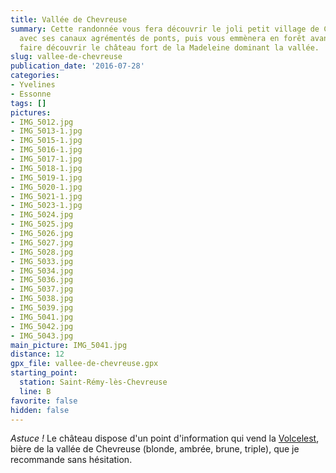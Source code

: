 ```yaml
---
title: Vallée de Chevreuse
summary: Cette randonnée vous fera découvrir le joli petit village de Chevreuse
  avec ses canaux agrémentés de ponts, puis vous emmènera en forêt avant de vous
  faire découvrir le château fort de la Madeleine dominant la vallée.
slug: vallee-de-chevreuse
publication_date: '2016-07-28'
categories:
- Yvelines
- Essonne
tags: []
pictures:
- IMG_5012.jpg
- IMG_5013-1.jpg
- IMG_5015-1.jpg
- IMG_5016-1.jpg
- IMG_5017-1.jpg
- IMG_5018-1.jpg
- IMG_5019-1.jpg
- IMG_5020-1.jpg
- IMG_5021-1.jpg
- IMG_5023-1.jpg
- IMG_5024.jpg
- IMG_5025.jpg
- IMG_5026.jpg
- IMG_5027.jpg
- IMG_5028.jpg
- IMG_5033.jpg
- IMG_5034.jpg
- IMG_5036.jpg
- IMG_5037.jpg
- IMG_5038.jpg
- IMG_5039.jpg
- IMG_5041.jpg
- IMG_5042.jpg
- IMG_5043.jpg
main_picture: IMG_5041.jpg
distance: 12
gpx_file: vallee-de-chevreuse.gpx
starting_point:
  station: Saint-Rémy-lès-Chevreuse
  line: B
favorite: false
hidden: false
---
```


*Astuce !* Le château dispose d'un point d'information qui vend la
[Volcelest](http://www.brasseriechevreuse.com/), bière de la vallée de Chevreuse
(blonde, ambrée, brune, triple), que je recommande sans hésitation.
